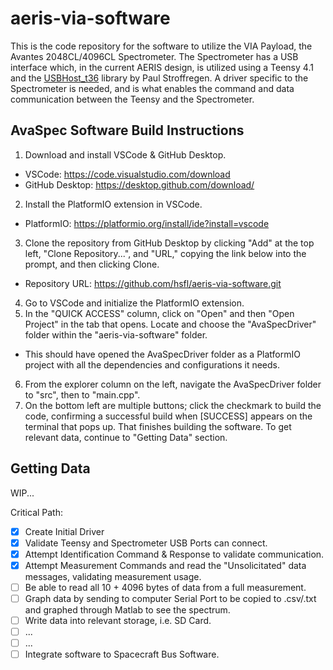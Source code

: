 # aeris-via-software
This is the code repository for the software to utilize the VIA Payload, the Avantes 2048CL/4096CL Spectrometer. 
The Spectrometer has a USB interface which, in the current AERIS design, is utilized using a Teensy 4.1 and the [USBHost_t36](https://github.com/PaulStoffregen/USBHost_t36) library by Paul Stroffregen.
A driver specific to the Spectrometer is needed, and is what enables the command and data communication between the Teensy and the Spectrometer.

## AvaSpec Software Build Instructions
1. Download and install VSCode & GitHub Desktop.
* VSCode: https://code.visualstudio.com/download
* GitHub Desktop: https://desktop.github.com/download/
2. Install the PlatformIO extension in VSCode.
* PlatformIO: https://platformio.org/install/ide?install=vscode
3. Clone the repository from GitHub Desktop by clicking "Add" at the top left, "Clone Repository...", and "URL," copying the link below into the prompt, and then clicking Clone.
* Repository URL: https://github.com/hsfl/aeris-via-software.git
4. Go to VSCode and initialize the PlatformIO extension.
5. In the "QUICK ACCESS" column, click on "Open" and then "Open Project" in the tab that opens. Locate and choose the "AvaSpecDriver" folder within the "aeris-via-software" folder.
* This should have opened the AvaSpecDriver folder as a PlatformIO project with all the dependencies and configurations it needs.
6. From the explorer column on the left, navigate the AvaSpecDriver folder to "src", then to "main.cpp".
7. On the bottom left are multiple buttons; click the checkmark to build the code, confirming a successful build when [SUCCESS] appears on the terminal that pops up.
That finishes building the software. To get relevant data, continue to "Getting Data" section.

## Getting Data
WIP...

Critical Path: 
- [x] Create Initial Driver
- [x] Validate Teensy and Spectrometer USB Ports can connect.
- [x] Attempt Identification Command & Response to validate communication.
- [x] Attempt Measurement Commands and read the "Unsolicitated" data messages, validating measurement usage.
- [ ] Be able to read all 10 + 4096 bytes of data from a full measurement.
- [ ] Graph data by sending to computer Serial Port to be copied to .csv/.txt and graphed through Matlab to see the spectrum. 
- [ ] Write data into relevant storage, i.e. SD Card.
- [ ] ...
- [ ] ...
- [ ] Integrate software to Spacecraft Bus Software.
